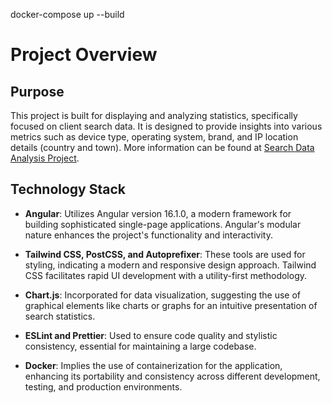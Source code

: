 docker-compose up --build


# Project Overview

## Purpose
This project is built for displaying and analyzing statistics, specifically focused on client search data. 
It is designed to provide insights into various metrics such as device type, operating system, brand,
and IP location details (country and town). More information can be found at [Search Data Analysis Project](http://62.171.167.229:4000/home/search).


## Technology Stack

- **Angular**: Utilizes Angular version 16.1.0, a modern framework for building sophisticated single-page applications. Angular's modular nature enhances the project's functionality and interactivity.

- **Tailwind CSS, PostCSS, and Autoprefixer**: These tools are used for styling, indicating a modern and responsive design approach. Tailwind CSS facilitates rapid UI development with a utility-first methodology.

- **Chart.js**: Incorporated for data visualization, suggesting the use of graphical elements like charts or graphs for an intuitive presentation of search statistics.

- **ESLint and Prettier**: Used to ensure code quality and stylistic consistency, essential for maintaining a large codebase.

- **Docker**: Implies the use of containerization for the application, enhancing its portability and consistency across different development, testing, and production environments.

